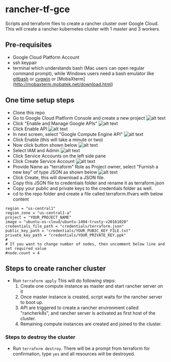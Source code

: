# rancher-tf-gce
Scripts and terraform files to create a rancher cluster over Google Cloud.
This will create a rancher kubernetes cluster with 1 master and 3 workers.


## Pre-requisites
* Google Cloud Platform Account
* ssh keypair 
* terminal which understands bash (Mac users can open regular command prompt), while Windows users need a bash emulator like [gitbash](https://git-scm.com/download/win) or [cygwin](https://cygwin.com/install.html) or [MobaXterm] (http://mobaxterm.mobatek.net/download.html)


## One time setup steps
* Clone this repo
* Go to Google Cloud Platform Console and create a new project ![alt text][step1]
* Click "Enable and Manage Google APIs" ![alt text][step2]
* Click Enable API ![alt text][step3]
* In next screen, select "Google Compute Engine API" ![alt text][step4]
* Click Enable (this will take a minute or two)
* Now click button shown below ![alt text][step5]
* Select IAM and Admin ![alt text][step6]
* Click Service Accounts on the left side pane 
* Click Create Service Account ![alt text][step7]
* Provide Name as "terraform" Role as Project owner, select "Furnish a new key" of type JSON as shown below ![alt text][step8]
* Click Create, this will download a JSON file. 
* Copy this JSON file to credentials folder and rename it as terraform.json
* Copy your public and private keys to the credentials folder as well.
* cd to the repo folder and create a file called terraform.tfvars with below content 
~~~
region = "us-central1"
region_zone = "us-central1-a"
project = "YOUR_PROJECT_NAME"
image = "ubuntu-os-cloud/ubuntu-1404-trusty-v20161020"
credentials_file_path = "credentials/terraform.json"
public_key_path = "credentials/YOUR_PUBIC_KEY_FILE.txt"
private_key_path = "credentials/YOUR_PRIVATE_KEY.ppk"
#
# If you want to change number of nodes, then uncomment below line and set required value
#node.count = 4
~~~

## Steps to create rancher cluster
* Run `terraform apply` This will do following steps:
  1. Create one compute instance as master and start rancher server on it 
  2. Once master instance is created, script waits for the rancher server to boot up.
  3. API are triggered to create a rancher environment called "rancherk8s", and rancher server is activated as first host of the cluster.
  4. Remaining compute instances are created and joined to the cluster.

### Steps to destroy the cluster 

* Run `terraform destroy`. There will be a prompt from terraform for confirmation, type `yes` and all resources will be destroyed.


[step1]: https://github.com/harshal-shah/github-images/blob/master/rancher-tf-gce/CreateProject.jpg "Create GCP project"
[step2]: https://github.com/harshal-shah/github-images/blob/master/rancher-tf-gce/GoogleManageAPI1.jpg "Enable API"
[step4]: https://github.com/harshal-shah/github-images/blob/master/rancher-tf-gce/GoogleComputeEngineAPI.jpg "Search Compute Engine API"
[step3]: https://github.com/harshal-shah/github-images/blob/master/rancher-tf-gce/GCE-API-Enabled.jpg "Enable Compute Engine API"
[step5]: https://github.com/harshal-shah/github-images/blob/master/rancher-tf-gce/Prod-Serv.jpg "Products and Services"
[step6]: https://github.com/harshal-shah/github-images/blob/master/rancher-tf-gce/IAM-Admin.jpg "Service Account"
[step7]: https://github.com/harshal-shah/github-images/blob/master/rancher-tf-gce/CreateServAcc.jpg "Service Account"
[step8]: https://github.com/harshal-shah/github-images/blob/master/rancher-tf-gce/ServiceKey.jpg "Service Key"
